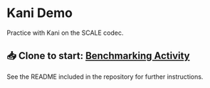 # Kani Demo

Practice with Kani on the SCALE codec.

## 📥 Clone to start: <a target="_blank" href="https://github.com/Polkadot-Blockchain-Academy/formal-verification-kani-demo">Benchmarking Activity</a>

See the README included in the repository for further instructions.

